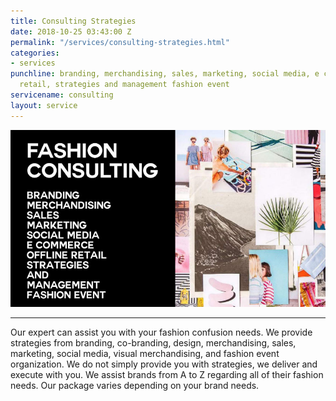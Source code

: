 ```yaml
---
title: Consulting Strategies
date: 2018-10-25 03:43:00 Z
permalink: "/services/consulting-strategies.html"
categories:
- services
punchline: branding, merchandising, sales, marketing, social media, e commerce, offline
  retail, strategies and management fashion event
servicename: consulting
layout: service
---
```


![services-production.jpg](/images/services/service-4.jpg)

---

Our expert can assist you with your fashion confusion needs. We provide strategies from branding, co-branding, design, merchandising, sales, marketing, social media, visual merchandising, and fashion event organization. We do not simply provide you with strategies, we deliver and execute with you. We assist brands from A to Z regarding all of their fashion needs. Our package varies depending on your brand needs.